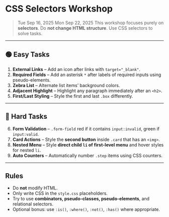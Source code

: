 # CSS Selectors Workshop

> Tue Sep 16, 2025
> Mon Sep 22, 2025
> This workshop focuses purely on **selectors**. Do **not change HTML structure**. Use CSS selectors to solve tasks.

---

## 🟢 Easy Tasks

1. **External Links** – Add an icon after links with `target="_blank"`.
2. **Required Fields** – Add an asterisk `*` after labels of required inputs using pseudo-elements.
3. **Zebra List** – Alternate list items’ background colors.
4. **Adjacent Highlight** – Highlight any paragraph immediately after an `<h2>`.
5. **First/Last Styling** – Style the first and last `.box` differently.

---

## 🔴 Hard Tasks

6. **Form Validation** – `.form-field` red if it contains `input:invalid`, green if `input:valid`.
7. **Card Actions** – Style the **second button** inside `.card` that has an `<img>`.
8. **Nested Menu** – Style **direct child `li` of first-level menu** and hover styles for nested `li`.
9. **Auto Counters** – Automatically number `.step` items using CSS counters.

---

## Rules

- Do **not** modify HTML.
- Only write CSS in the `style.css` placeholders.
- Try to use **combinators, pseudo-classes, pseudo-elements**, and relational selectors.
- Optional bonus: use `:is()`, `:where()`, `:not()`, `:has()` where appropriate.
